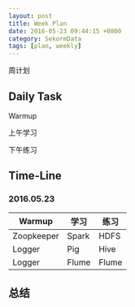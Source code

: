 ```yaml
---
layout: post
title: Week Plan
date: 2016-05-23 09:44:15 +0800
category: SekormData
tags: [plan, weekly]
---
```


周计划

## Daily Task

Warmup

上午学习

下午练习

## Time-Line

### 2016.05.23

| Warmup | 学习 | 练习 |
| ------ | --- | ---- |
| Zoopkeeper | Spark | HDFS |
| Logger | Pig | Hive |
| Logger | Flume | Flume |


## 总结
